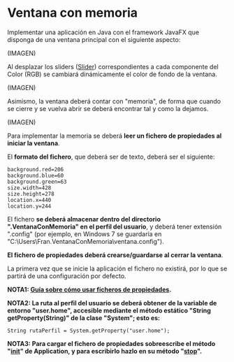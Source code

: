 # Ventana con memoria

Implementar una aplicación en Java con el framework JavaFX que disponga de una ventana principal con el siguiente aspecto:

(IMAGEN)

Al desplazar los sliders ([Slider](https://docs.oracle.com/javafx/2/ui_controls/slider.htm)) correspondientes a cada componente del Color (RGB) se cambiará dinámicamente el color de fondo de la ventana.

(IMAGEN)

Asimismo, la ventana deberá contar con "memoria", de forma que cuando se cierre y se vuelva abrir se deberá encontrar tal y como la dejamos.

(IMAGEN)

Para implementar la memoria se deberá **leer un fichero de propiedades al iniciar la ventana**.

El **formato del fichero**, que deberá ser de texto, deberá ser el siguiente:

```
background.red=206
background.blue=60
background.green=63
size.width=428
size.height=278
location.x=440
location.y=244
```

El fichero **se deberá almacenar dentro del directorio ".VentanaConMemoria" en el perfil del usuario**, y deberá tener extensión ".config" (por ejemplo, en Windows 7 se guardaría en "C:\Users\Fran\.VentanaConMemoria\ventana.config").

**El fichero de propiedades deberá crearse/guardarse al cerrar la ventana**.

La primera vez que se inicie la aplicación el fichero no existirá, por lo que se partirá de una configuración por defecto.

**NOTA1: [Guía sobre cómo usar ficheros de propiedades](https://mkyong.com/java/java-properties-file-examples/).**

**NOTA2: La ruta al perfil del usuario se deberá obtener de la variable de entorno "user.home", accesible mediante el método estático "String getProperty(String)" de la clase "System"; esto es:**

```
String rutaPerfil = System.getProperty("user.home");
```

**NOTA3: Para cargar el fichero de propiedades sobreescribe el método "[init](https://docs.oracle.com/javase/8/javafx/api/javafx/application/Application.html#init--)" de Application, y para escribirlo hazlo en su método "[stop](https://docs.oracle.com/javase/8/javafx/api/javafx/application/Application.html#stop--)".**